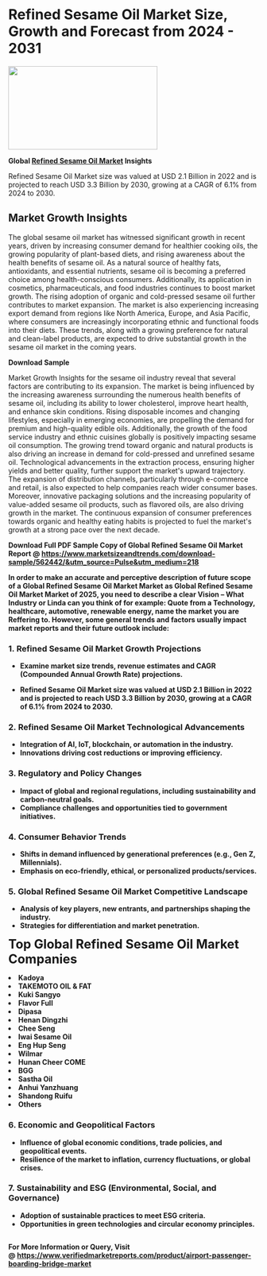 <H1>Refined Sesame Oil Market Size, Growth and Forecast from 2024 - 2031</H1><img class="aligncenter size-medium wp-image-584254" src="https://thirdeyenews.in/wp-content/uploads/2024/09/Global-Market-Research-300x168.jpeg" alt="" width="300" height="168" /><p><strong>Global&nbsp;<a href="https://www.marketsizeandtrends.com/download-sample/562442/&amp;utm_source=Pulse&amp;utm_medium=218">Refined Sesame Oil Market</a> Insights</strong></p><p>Refined Sesame Oil Market size was valued at USD 2.1 Billion in 2022 and is projected to reach USD 3.3 Billion by 2030, growing at a CAGR of 6.1% from 2024 to 2030.</p><p><h2>Market Growth Insights</h2> <p>The global sesame oil market has witnessed significant growth in recent years, driven by increasing consumer demand for healthier cooking oils, the growing popularity of plant-based diets, and rising awareness about the health benefits of sesame oil. As a natural source of healthy fats, antioxidants, and essential nutrients, sesame oil is becoming a preferred choice among health-conscious consumers. Additionally, its application in cosmetics, pharmaceuticals, and food industries continues to boost market growth. The rising adoption of organic and cold-pressed sesame oil further contributes to market expansion. The market is also experiencing increasing export demand from regions like North America, Europe, and Asia Pacific, where consumers are increasingly incorporating ethnic and functional foods into their diets. These trends, along with a growing preference for natural and clean-label products, are expected to drive substantial growth in the sesame oil market in the coming years.</p> <p><strong>Download Sample</strong></p> <p>Market Growth Insights for the sesame oil industry reveal that several factors are contributing to its expansion. The market is being influenced by the increasing awareness surrounding the numerous health benefits of sesame oil, including its ability to lower cholesterol, improve heart health, and enhance skin conditions. Rising disposable incomes and changing lifestyles, especially in emerging economies, are propelling the demand for premium and high-quality edible oils. Additionally, the growth of the food service industry and ethnic cuisines globally is positively impacting sesame oil consumption. The growing trend toward organic and natural products is also driving an increase in demand for cold-pressed and unrefined sesame oil. Technological advancements in the extraction process, ensuring higher yields and better quality, further support the market's upward trajectory. The expansion of distribution channels, particularly through e-commerce and retail, is also expected to help companies reach wider consumer bases. Moreover, innovative packaging solutions and the increasing popularity of value-added sesame oil products, such as flavored oils, are also driving growth in the market. The continuous expansion of consumer preferences towards organic and healthy eating habits is projected to fuel the market's growth at a strong pace over the next decade.</p> <p><strong></p><p><span class=""><strong>Download Full PDF Sample Copy of Global Refined Sesame Oil Market Report</strong> @ <a href="https://www.marketsizeandtrends.com/download-sample/562442/&amp;utm_source=Pulse&amp;utm_medium=218" target="_blank">https://www.marketsizeandtrends.com/download-sample/562442/&amp;utm_source=Pulse&amp;utm_medium=218</a></span></p><p>In order to make an accurate and perceptive description of future scope of a Global&nbsp;Refined Sesame Oil Market Market as Global&nbsp;Refined Sesame Oil Market Market of 2025, you need to describe a clear Vision &ndash; What Industry or Linda can you think of for example: Quote from a Technology, healthcare, automotive, renewable energy, name the market you are Reffering to. However, some general trends and factors usually impact market reports and their future outlook include:</p><h3>1.&nbsp;<strong>Refined Sesame Oil Market Growth Projections</strong></h3><ul><li>Examine market size trends, revenue estimates and CAGR (Compounded Annual Growth Rate) projections.</li><li><p>Refined Sesame Oil Market size was valued at USD 2.1 Billion in 2022 and is projected to reach USD 3.3 Billion by 2030, growing at a CAGR of 6.1% from 2024 to 2030.</p></li></ul><h3>2.&nbsp;<strong>Refined Sesame Oil Market Technological Advancements</strong></h3><ul><li>Integration of AI, IoT, blockchain, or automation in the industry.</li><li>Innovations driving cost reductions or improving efficiency.</li></ul><h3>3.&nbsp;<strong>Regulatory and Policy Changes</strong></h3><ul><li>Impact of global and regional regulations, including sustainability and carbon-neutral goals.</li><li>Compliance challenges and opportunities tied to government initiatives.</li></ul><h3>4.&nbsp;<strong>Consumer Behavior Trends</strong></h3><ul><li>Shifts in demand influenced by generational preferences (e.g., Gen Z, Millennials).</li><li>Emphasis on eco-friendly, ethical, or personalized products/services.</li></ul><h3>5.&nbsp;<strong>Global Refined Sesame Oil Market Competitive Landscape</strong></h3><ul><li>Analysis of key players, new entrants, and partnerships shaping the industry.</li><li>Strategies for differentiation and market penetration.</li></ul><p data-pm-slice="1 1 []"><span style="color: inherit; font-family: inherit; font-size: 25px;">Top Global Refined Sesame Oil Market Companies</span></p><div class="" data-test-id=""><p><li>Kadoya</li><li> TAKEMOTO OIL & FAT</li><li> Kuki Sangyo</li><li> Flavor Full</li><li> Dipasa</li><li> Henan Dingzhi</li><li> Chee Seng</li><li> Iwai Sesame Oil</li><li> Eng Hup Seng</li><li> Wilmar</li><li> Hunan Cheer COME</li><li> BGG</li><li> Sastha Oil</li><li> Anhui Yanzhuang</li><li> Shandong Ruifu</li><li> Others</li></p></div><h3>6.&nbsp;<strong>Economic and Geopolitical Factors</strong></h3><ul><li>Influence of global economic conditions, trade policies, and geopolitical events.</li><li>Resilience of the market to inflation, currency fluctuations, or global crises.</li></ul><h3>7.&nbsp;<strong>Sustainability and ESG (Environmental, Social, and Governance)</strong></h3><ul><li>Adoption of sustainable practices to meet ESG criteria.</li><li>Opportunities in green technologies and circular economy principles.</li></ul><h2><strong style="font-size: 14px;">For More Information or Query, Visit @&nbsp;</strong><a style="background-color: #ffffff; font-size: 14px;" href="https://www.marketsizeandtrends.com/report/refined-sesame-oil-market/" target="_blank">https://www.verifiedmarketreports.com/product/airport-passenger-boarding-bridge-market</a></h2>
